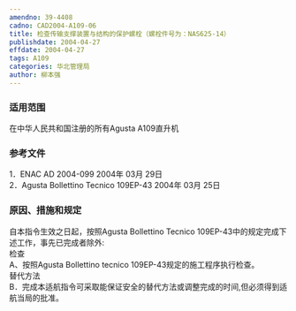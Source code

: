 ```yaml
---
amendno: 39-4408  
cadno: CAD2004-A109-06  
title: 检查传输支撑装置与结构的保护螺栓（螺栓件号为：NAS625-14）  
publishdate: 2004-04-27  
effdate: 2004-04-27  
tags: A109  
categories: 华北管理局  
author: 柳本强  
---
```

  
### 适用范围  
在中华人民共和国注册的所有Agusta A109直升机  
  
<!--more-->  
### 参考文件  
1．ENAC AD 2004-099  2004年 03月 29日  
 2．Agusta Bollettino Tecnico 109EP-43  2004年 03月 25日  
  
### 原因、措施和规定  
自本指令生效之日起，按照Agusta Bollettino Tecnico 109EP-43中的规定完成下述工作，事先已完成者除外:  
检查  
    A、按照Agusta Bollettino tecnico  109EP-43规定的施工程序执行检查。  
    替代方法  
    B．完成本适航指令可采取能保证安全的替代方法或调整完成的时间,但必须得到适航当局的批准。  
